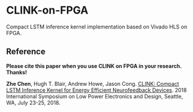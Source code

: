 # CLINK-on-FPGA
Compact LSTM inference kernel implementation based on Vivado HLS on FPGA.

## Reference
**Please cite this paper when you use CLINK on FPGA in your research. Thanks!**

**Zhe Chen**, Hugh T. Blair, Andrew Howe, Jason Cong. [CLINK: Compact LSTM Inference Kernel for Energy Efficient Neurofeedback Devices](https://vast.cs.ucla.edu/sites/default/files/publications/CLINK_ISLPED%202018%20publication.pdf). 2018 International Symposium on Low Power Electronics and Design, Seattle, WA, July 23-25, 2018.
